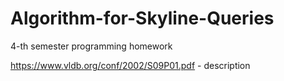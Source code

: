 # Algorithm-for-Skyline-Queries
4-th semester programming homework

https://www.vldb.org/conf/2002/S09P01.pdf - description

